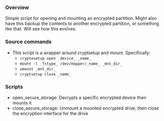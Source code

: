 ### Overview
Simple script for opening and mounting an encrypted partition. Might also
have this backup the contents to another encrypted partition, or something like that. Will see how this evolves.

### Source commands
- This script is a wrapper around cryptsetup and mount. Specifically:
  - `cryptesetup open _device_ _name_`
  - `mount -t _fstype_ /dev/mapper/_name_ _mnt_dir_`
  - `umount _mnt_dir_`
  - `cryptsetup close _name_`

### Scripts
- open_secure_storage: Decrypts a specific encrypted device then mounts it
- close_secure_storage: Unmount a mounted encrypted drive, then close the encryption
                        interface for the drive